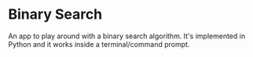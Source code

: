 # Binary Search

An app to play around with a binary search algorithm. It's implemented in Python and it works inside a terminal/command prompt.
